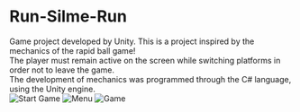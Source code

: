 # Run-Silme-Run
Game project developed by Unity.
This is a project inspired by the mechanics of the rapid ball game!<br>
The player must remain active on the screen while switching platforms in order not to leave the game.<br>
The development of mechanics was programmed through the C# language, using the Unity engine.<br>
![Start Game](https://user-images.githubusercontent.com/69491111/180033092-3b1393b6-64f0-4c1b-95c4-ae82b2702261.png)
![Menu](https://user-images.githubusercontent.com/69491111/180033110-78964bd5-d0b5-4be1-b6e3-8d5cea008c1a.png)
![Game](https://user-images.githubusercontent.com/69491111/180033118-de1d6bbf-06a6-4acd-81a2-739255812b57.png)
